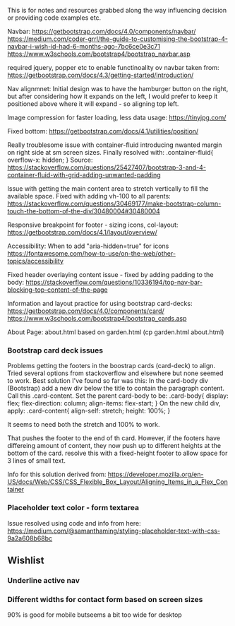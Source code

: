 This is for notes and resources grabbed along the way influencing decision or providing code examples etc.

Navbar:
https://getbootstrap.com/docs/4.0/components/navbar/
https://medium.com/coder-grrl/the-guide-to-customising-the-bootstrap-4-navbar-i-wish-id-had-6-months-ago-7bc6ce0e3c71
https://www.w3schools.com/bootstrap4/bootstrap_navbar.asp

required jquery, popper etc to enable functinoality ov navbar taken from:
https://getbootstrap.com/docs/4.3/getting-started/introduction/

Nav alignmnet:
Initial design was to have the hamburger button on the right, but after considering how it expands on the left, I would prefer to keep it positioned above where it will expand - so aligning top left.

Image compression for faster loading, less data usage:
https://tinyjpg.com/

Fixed bottom:
https://getbootstrap.com/docs/4.1/utilities/position/

Really troublesome issue with container-fluid introducing nwanted margin on right side at sm screen sizes. Finally resolved with:
.container-fluid{
    overflow-x: hidden;
}
Source:
https://stackoverflow.com/questions/25427407/bootstrap-3-and-4-container-fluid-with-grid-adding-unwanted-padding

Issue with getting the main content area to stretch vertically to fill the available space. Fixed with adding vh-100 to all parents:
https://stackoverflow.com/questions/30469177/make-bootstrap-column-touch-the-bottom-of-the-div/30480004#30480004

Responsive breakpoint for footer - sizing icons, col-layout:
https://getbootstrap.com/docs/4.1/layout/overview/

Accessibility: When to add "aria-hidden=true" for icons
https://fontawesome.com/how-to-use/on-the-web/other-topics/accessibility

Fixed header overlaying content issue - fixed by adding padding to the body:
https://stackoverflow.com/questions/10336194/top-nav-bar-blocking-top-content-of-the-page

Information and layout practice for using bootstrap card-decks:
https://getbootstrap.com/docs/4.0/components/card/
https://www.w3schools.com/bootstrap4/bootstrap_cards.asp

About Page:
about.html based on garden.html (cp garden.html about.html)


### Bootstrap card deck issues

Problems getting the footers in the boostrap cards (card-deck) to align. Tried several options from stackoverflow and elsewhere but none seemed to work. Best solution I've found so far was this:
In the card-body div (Bootstrap) add a new div below the title to contain the paragraph content. Call this .card-content. Set the parent card-body to be:
.card-body{
    display: flex;
    flex-direction: column;
    align-items: flex-start;
}
On the new child div, apply: 
.card-content{
  align-self: stretch;
  height: 100%;
}

It seems to need both the stretch and 100% to work. 

That pushes the footer to the end of th card. However, if the footers have differeing amount of content, they now push up to different heights at the bottom of the card. resolve this with a fixed-height footer to allow space for 3 lines of small text.

Info for this solution derived from: https://developer.mozilla.org/en-US/docs/Web/CSS/CSS_Flexible_Box_Layout/Aligning_Items_in_a_Flex_Container

### Placeholder text color - form textarea
Issue resolved using code and info from here: https://medium.com/@samanthaming/styling-placeholder-text-with-css-9a2a608b68bc







## Wishlist

### Underline active nav 

### Different widths for contact form based on screen sizes
90% is good for mobile butseems a bit too wide for desktop


